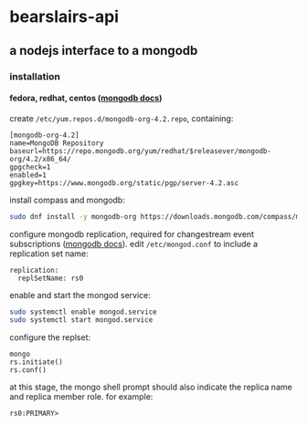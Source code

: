 # bearslairs-api
## a nodejs interface to a mongodb
### installation
#### fedora, redhat, centos ([mongodb docs](https://docs.mongodb.com/manual/tutorial/install-mongodb-on-red-hat/))

create `/etc/yum.repos.d/mongodb-org-4.2.repo`, containing:
```
[mongodb-org-4.2]
name=MongoDB Repository
baseurl=https://repo.mongodb.org/yum/redhat/$releasever/mongodb-org/4.2/x86_64/
gpgcheck=1
enabled=1
gpgkey=https://www.mongodb.org/static/pgp/server-4.2.asc
```
install compass and mongodb:
```bash
sudo dnf install -y mongodb-org https://downloads.mongodb.com/compass/mongodb-compass-1.19.12.x86_64.rpm
```
configure mongodb replication, required for changestream event subscriptions ([mongodb docs](https://docs.mongodb.com/manual/reference/configuration-options/#replication.replSetName)). edit `/etc/mongod.conf` to include a replication set name:
```
replication:
  replSetName: rs0
```
enable and start the mongod service:
```bash
sudo systemctl enable mongod.service
sudo systemctl start mongod.service
```
configure the replset:
```
mongo
rs.initiate()
rs.conf()
```
at this stage, the mongo shell prompt should also indicate the replica name and replica member role. for example:
```
rs0:PRIMARY>
```

